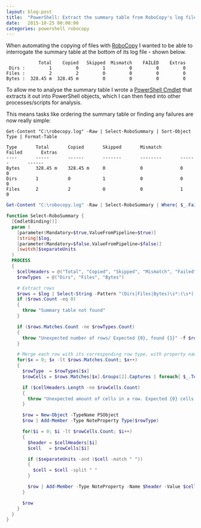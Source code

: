```yaml
---
layout: blog-post
title:  "PowerShell: Extract the summary table from RoboCopy's log file"
date:   2015-10-25 00:00:00
categories: powershell robocopy
---
```


When automating the copying of files with [RoboCopy](https://en.wikipedia.org/wiki/Robocopy) I wanted to be able to interrogate the summary table at the bottom of its log file - shown below.

```
            Total    Copied   Skipped  Mismatch    FAILED    Extras
 Dirs :         1         0         1         0         0         0
Files :         2         2         0         0         0         0
Bytes :  328.45 m  328.45 m         0         0         0         0
```

To allow me to analyse the summary table I wrote a [PowerShell Cmdlet](https://technet.microsoft.com/en-us/library/ms714395%28v=vs.85%29.aspx) that extracts it out into PowerShell objects, which I can then feed into other processes/scripts for analysis.

This means tasks like ordering the summary table or finding any failures are now really simple:

```
Get-Content "C:\robocopy.log" -Raw | Select-RoboSummary | Sort-Object Type | Format-Table

Type       Total       Copied       Skipped       Mismatch       Failed       Extras                          
----       -----       ------       -------       --------       ------       ------                          
Bytes      328.45 m    328.45 m     0             0              0            0                               
Dirs       1           0            1             0              0            0                               
Files      2           2            0             0              1            0                     
```

```powershell
Get-Content "C:\robocopy.log" -Raw | Select-RoboSummary | Where{ $_.Failed -gt 0 }
```

```powershell
function Select-RoboSummary {
  [CmdletBinding()]
  param (
    [parameter(Mandatory=$true,ValueFromPipeline=$true)]
    [string]$log,
    [parameter(Mandatory=$false,ValueFromPipeline=$false)]
    [switch]$separateUnits
  )
  PROCESS
  {
    $cellHeaders = @("Total", "Copied", "Skipped", "Mismatch", "Failed", "Extras")
    $rowTypes  = @("Dirs", "Files", "Bytes")

    # Extract rows
    $rows = $log | Select-String -Pattern "(Dirs|Files|Bytes)\s*:(\s*([0-9]+(\.[0-9]+)?( [a-zA-Z]+)?)+)+" -AllMatches
    if ($rows.Count -eq 0)
    {
      throw "Summary table not found"
    }

    if ($rows.Matches.Count -ne $rowTypes.Count)
    {
      throw "Unexpected number of rows/ Expected {0}, found {1}" -f $rowTypes.Count, $rowsMatch.Count
    }

    # Merge each row with its corresponding row type, with property names of the cell headers
    for($x = 0; $x -lt $rows.Matches.Count; $x++)
    {
      $rowType  = $rowTypes[$x]
      $rowCells = $rows.Matches[$x].Groups[2].Captures | foreach{ $_.ToString().Trim() }

      if ($cellHeaders.Length -ne $rowCells.Count)
      {
        throw "Unexpected amount of cells in a row. Expected {0} cells (the amount of headers) but found {1}" -f $cellHeaders.Length,$rowCells.Count
      }

      $row = New-Object -TypeName PSObject
      $row | Add-Member -Type NoteProperty Type($rowType)

      for($i = 0; $i -lt $rowCells.Count; $i++)
      {
        $header = $cellHeaders[$i]
        $cell   = $rowCells[$i]

        if ($separateUnits -and ($cell -match " "))
        {
          $cell = $cell -split " "
        }

        $row | Add-Member -Type NoteProperty -Name $header -Value $cell
      }

      $row
    }
  }
}
```
